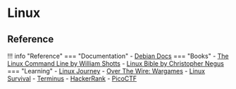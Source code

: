 # Linux

## Reference
!!! info "Reference"
    === "Documentation"
        - [Debian Docs](https://www.debian.org/doc/)
    === "Books"
        - [The Linux Command Line by William Shotts](https://linuxcommand.org/tlcl.php)
        - [Linux Bible by Christopher Negus](https://www.wiley.com/en-in/Linux+Bible%2C+10th+Edition-p-9781119578895)
    === "Learning"
        - [Linux Journey](https://linuxjourney.com/)
        - [Over The Wire: Wargames](https://overthewire.org/wargames/)
        - [Linux Survival](https://linuxsurvival.com/)
        - [Terminus](https://web.mit.edu/mprat/Public/web/Terminus/Web/main.html)
        - [HackerRank](https://www.hackerrank.com/domains/shell)
        - [PicoCTF](https://picoctf.org/)
